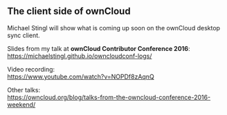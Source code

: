 ## The client side of ownCloud

Michael Stingl will show what is coming up soon on the ownCloud desktop sync client.

Slides from my talk at **ownCloud Contributor Conference 2016**:  
https://michaelstingl.github.io/owncloudconf-logs/

Video recording:  
https://www.youtube.com/watch?v=NOPDf8zAqnQ

Other talks:  
https://owncloud.org/blog/talks-from-the-owncloud-conference-2016-weekend/
